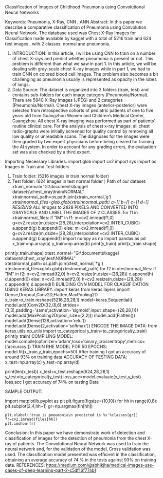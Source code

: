 Classiﬁcation   of Images of Childhood Pneumonia using   Convolutional Neural Networks

Keywords: Pneumonia, X-Ray, CNN , ANN
Abstract: In this paper we describe a comparative classiﬁcation of Pneumonia using Convolution Neural Network. The database used was Chest X-Ray Images for Classiﬁcation made available by kaggel with a total of 5216 train and 624 test images , with 2 classes: normal and pneumonia.

1) INTRODUCTION:
In this article, I will be using CNN to train on a number of chest X-rays and predict whether pneumonia is present or not. This problem is different than what we saw in part 1. In this article, we will be dealing with gray-scale chest X-ray images while in part 1, we had to train CNN on colored blood cell images. The problem also becomes a bit challenging as pneumonia usually is represented as opacity in the lobes of lungs.
2) Data Source:
The dataset is organized into 3 folders (train, test) and contains sub-folders for each image category (Pneumonia/Normal). There are 5840 X-Ray images (JPEG) and 2 categories (Pneumonia/Normal).
Chest X-ray images (anterior-posterior) were selected from retrospective cohorts of pediatric patients of one to five years old from Guangzhou Women and Children’s Medical Center, Guangzhou. All chest X-ray imaging was performed as part of patients’ routine clinical care.
For the analysis of chest x-ray images, all chest radio-graphs were initially screened for quality control by removing all low quality or unreadable scans. The diagnoses for the images were then graded by two expert physicians before being cleared for training the AI system. In order to account for any grading errors, the evaluation set was also checked by a third expert.



Importing Necessary Libraries:
import glob
import cv2
import sys
import os
Images in Train and Test folders
1.	Train folder: (5216 images in train normal folder)
2.	Test folder: (624 images in test normal folder )
Path of our dataset:
xtrain_normal="G:\\documents\\kaggel datasets\\chest_xray\\train\\NORMAL"
xtrainnormal_path=os.path.join(xtrain_normal,'*g')
xtrainnormal_files=glob.glob(xtrainnormal_path)
a=[]
b=[]
c=[]
d=[]
RESIZING ALL images to 28*28 PIXELS AND CONVERTED INTO GRAYSCALE AND LABEL THE IMAGES OF 2 CLASSES:
for f1 in xtrainnormal_files:
    if "IM" in f1:
     m=cv2.imread(f1,0)
     g=cv2.resize(m,dsize=(28,28),interpolation=cv2.INTER_CUBIC)
     a.append(g)
     b.append(0)
    else:
     m=cv2.imread(f1,0)
     g=cv2.resize(m,dsize=(28,28),interpolation=cv2.INTER_CUBIC)
     a.append(g)
     b.append(1)
import numpy as np
import pandas as pd
x_train=np.array(a)
y_train=np.array(b)
print(y_train)
print(x_train.shape)

print(y_train.shape)
xtest_normal="G:\\documents\\kaggel datasets\\chest_xray\\test\\NORMAL"
xtestnormal_path=os.path.join(xtest_normal,'*g')
xtestnormal_files=glob.glob(xtestnormal_path)
for f2 in xtestnormal_files:
    if "IM" in f2:
     n=cv2.imread(f2,0)
     h=cv2.resize(n,dsize=(28,28))
     c.append(h)
     d.append(0)
    else:
     n=cv2.imread(f2,0)
     h=cv2.resize(n,dsize=(28,28))
     c.append(h)
     d.append(1)
BUILDING CNN MODEL FOR CLASSIFICATION USING KERAS LIBRARY:
import keras
from keras.layers import Dense,Dropout,Conv2D,Flatten,MaxPooling2D
x_train=x_train.reshape(5216,28,28,1)
model=keras.Sequential()
model.add(Conv2D(32,(6,6),strides=(3,3),padding='same',activation='sigmoid',input_shape=(28,28,1)))
model.add(MaxPooling2D(pool_size=(2,2)))
model.add(Flatten())
model.add(Dense(128,activation='relu'))
model.add(Dense(2,activation='softmax'))
ENCODE THE IMAGE DATA:
from keras.utils.np_utils import to_categorical
y_train=to_categorical(y_train)
print(y_train)
COMPILING MODEL:
model.compile(optimizer='adam',loss='binary_crossentropy',metrics=['accuracy'])
TRAIN RHE MODEL FOR 50 EPOCHS:
model.fit(x_train,y_train,epochs=50)
After training I got an accuracy of around 93% on training data
ACCURACY OF TESTING DATA:
x_test=np.array(c)
y_test=np.array(d)

print(len(x_test))
x_test=x_test.reshape(624,28,28,1)
y_test=to_categorical(y_test)
loss,acc=model.evaluate(x_test,y_test)
loss,acc
I got accuracy of 74% on testing Data


SAMPLE OUTPUT:

import matplotlib.pyplot as plt
plt.figure(figsize=(10,10))
for hh in range(0,8):
    plt.subplot(2,4,hh+1)
    gr=np.argmax(fin[hh])
    
    plt.xlabel('true is pneumonia\n predicted is %s'%classes[gr])
    fr=cv2.imread(files[hh])
    plt.imshow(fr)
                 

Conclusion:
In this paper we have demonstrate work of detection and classiﬁcation of images for the detection of pneumonia from the chest X-ray of patients. The Convolutional Neural Network was used to train the neural network and, for the validation of the model, Cross validation was used. The classiﬁcation model presented was efﬁcient in the classiﬁcation, obtaining an average accuracy of 74 % in the tests against 93% on training data.
REFERENCES:
https://medium.com/@abhikjha/medical-images-use-cases-of-deep-learning-part-2-c5df16f77ab1



